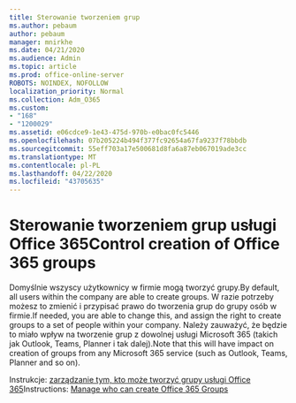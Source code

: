 ```yaml
---
title: Sterowanie tworzeniem grup
ms.author: pebaum
author: pebaum
manager: mnirkhe
ms.date: 04/21/2020
ms.audience: Admin
ms.topic: article
ms.prod: office-online-server
ROBOTS: NOINDEX, NOFOLLOW
localization_priority: Normal
ms.collection: Adm_O365
ms.custom:
- "168"
- "1200029"
ms.assetid: e06cdce9-1e43-475d-970b-e0bac0fc5446
ms.openlocfilehash: 07b205224b494f377fc92654a67fa9237f78bbdb
ms.sourcegitcommit: 55eff703a17e500681d8fa6a87eb067019ade3cc
ms.translationtype: MT
ms.contentlocale: pl-PL
ms.lasthandoff: 04/22/2020
ms.locfileid: "43705635"
---
```

# <a name="control-creation-of-office-365-groups"></a><span data-ttu-id="0ce6e-102">Sterowanie tworzeniem grup usługi Office 365</span><span class="sxs-lookup"><span data-stu-id="0ce6e-102">Control creation of Office 365 groups</span></span>

<span data-ttu-id="0ce6e-103">Domyślnie wszyscy użytkownicy w firmie mogą tworzyć grupy.</span><span class="sxs-lookup"><span data-stu-id="0ce6e-103">By default, all users within the company are able to create groups.</span></span> <span data-ttu-id="0ce6e-104">W razie potrzeby możesz to zmienić i przypisać prawo do tworzenia grup do grupy osób w firmie.</span><span class="sxs-lookup"><span data-stu-id="0ce6e-104">If needed, you are able to change this, and assign the right to create groups to a set of people within your company.</span></span> <span data-ttu-id="0ce6e-105">Należy zauważyć, że będzie to miało wpływ na tworzenie grup z dowolnej usługi Microsoft 365 (takich jak Outlook, Teams, Planner i tak dalej).</span><span class="sxs-lookup"><span data-stu-id="0ce6e-105">Note that this will have impact on creation of groups from any Microsoft 365 service (such as Outlook, Teams, Planner and so on).</span></span>
  
<span data-ttu-id="0ce6e-106">Instrukcje: [zarządzanie tym, kto może tworzyć grupy usługi Office 365](https://docs.microsoft.com/office365/admin/create-groups/manage-creation-of-groups)</span><span class="sxs-lookup"><span data-stu-id="0ce6e-106">Instructions: [Manage who can create Office 365 Groups](https://docs.microsoft.com/office365/admin/create-groups/manage-creation-of-groups)</span></span>
